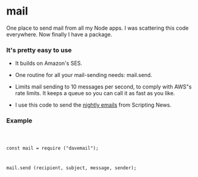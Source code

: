 # mail

One place to send mail from all my Node apps. I was scattering this code everywhere. Now finally I have a package. 

### It's pretty easy to use

* It builds on Amazon's SES. 

* One routine for all your mail-sending needs: mail.send.

* Limits mail sending to 10 messages per second, to comply with AWS"s rate limits. It keeps a queue so you can call it as fast as you like. 

* I use this code to send the <a href="http://scripting.com/email/">nightly emails</a> from Scripting News. 

### Example

<code>

const mail = require ("davemail");

mail.send (recipient, subject, message, sender);

</code>

